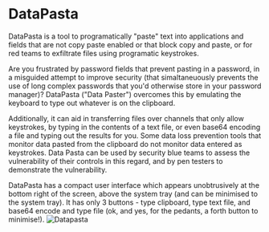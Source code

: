 # DataPasta
DataPasta is a tool to programatically "paste" text into applications and fields that are not copy paste enabled or that block copy and paste, or for red teams to exfiltrate files using programatic keystrokes.

Are you frustrated by password fields that prevent pasting in a password, in a misguided attempt to improve security (that simaltaneuously prevents the use of long complex passwords that you'd otherwise store in your password manager)?  DataPasta ("Data Paster") overcomes this by emulating the keyboard to type out whatever is on the clipboard.

Additionally, it can aid in transferring files over channels that only allow keystrokes, by typing in the contents of a text file, or even base64 encoding a file and typing out the results for you.  Some data loss prevention tools that monitor data pasted from the clipboard do not monitor data entered as keystrokes.  Data Pasta can be used by security blue teams  to assess the vulnerability of their controls in this regard, and by pen testers to demonstrate the vulnerability.

DataPasta has a compact user interface which appears unobtrusively at the bottom right of the screen, above the system tray (and can be minimised to the system tray).  It has only 3 buttons - type clipboard, type text file, and base64 encode and type file (ok, and yes, for the pedants, a forth button to minimise!).
![Datapasta](https://github.com/user-attachments/assets/a4a0b495-12fa-4286-b507-bbe6f3b9798e)
